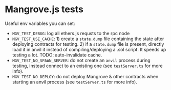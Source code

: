 # Mangrove.js tests

Useful env variables you can set:

- `MGV_TEST_DEBUG`: log all ethers.js requsts to the rpc node
- `MGV_TEST_USE_CACHE`: 1) create a `state.dump` file containing the state after deploying contracts for testing. 2) if a `state.dump` file is present, directly load it in anvil it instead of compiling/deploying a .sol script. It speeds up testing a lot. TODO: auto-invalidate cache.
- `MGV_TEST_NO_SPAWN_SERVER`: do not create an `anvil` process during testing, instead connect to an existing one (see `testServer.ts` for more info).
- `MGV_TEST_NO_DEPLOY`: do not deploy Mangrove & other contracts when starting an anvil process (see `testServer.ts` for more info).
